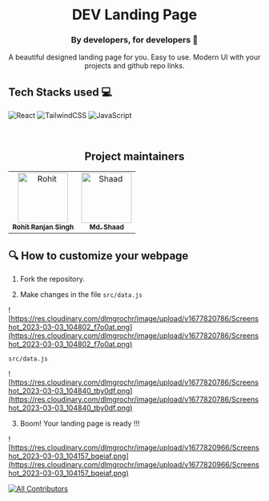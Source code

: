 

<h1 align=center> DEV Landing Page </h1>

<h3 align=center> By developers, for developers 💙 </h3>

<p align="center">
A beautiful designed landing page for you. Easy to use. Modern UI with your projects and github repo links. </p>

## Tech Stacks used 💻

![React](https://img.shields.io/badge/react-%2320232a.svg?style=for-the-badge&logo=react&logoColor=%2361DAFB)
![TailwindCSS](https://img.shields.io/badge/tailwindcss-%2338B2AC.svg?style=for-the-badge&logo=tailwind-css&logoColor=white)
![JavaScript](https://img.shields.io/badge/javascript-%23323330.svg?style=for-the-badge&logo=javascript&logoColor=%23F7DF1E)

<br>

<h2 align='center'>Project maintainers</h2>

<table align='center'>
<tr>
 <td align="center">
        <a href="https://github.com/rohitranjan-2702">
            <img src="https://avatars.githubusercontent.com/u/68217537?v=4" width="100;" alt="Rohit"/>
            <br />
            <sub><b>Rohit Ranjan Singh</b></sub>
        </a>
    </td>
    <td align="center">
        <a href="https://github.com/mohammadshaad">
            <img src="https://avatars.githubusercontent.com/u/89409389?v=4" width="100;" alt="Shaad"/>
            <br />
            <sub><b>Md. Shaad</b></sub>
        </a>
    </td>
  </tr>
</table>

## 🔍 How to customize your webpage

1. Fork the repository.

2. Make changes in the file `src/data.js`

![https://res.cloudinary.com/dlmgrochr/image/upload/v1677820786/Screenshot_2023-03-03_104802_f7o0at.png](https://res.cloudinary.com/dlmgrochr/image/upload/v1677820786/Screenshot_2023-03-03_104802_f7o0at.png)

`src/data.js`

![https://res.cloudinary.com/dlmgrochr/image/upload/v1677820786/Screenshot_2023-03-03_104840_tby0df.png](https://res.cloudinary.com/dlmgrochr/image/upload/v1677820786/Screenshot_2023-03-03_104840_tby0df.png)

3. Boom! Your landing page is ready !!!

![https://res.cloudinary.com/dlmgrochr/image/upload/v1677820966/Screenshot_2023-03-03_104157_bqeiaf.png](https://res.cloudinary.com/dlmgrochr/image/upload/v1677820966/Screenshot_2023-03-03_104157_bqeiaf.png)

[![All Contributors](https://img.shields.io/github/all-contributors/rohitranjan-2702/dev-landing-page?color=ee8449&style=flat-square)](#contributors)
